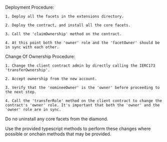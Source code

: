 

Deployment Procedure:

    1. Deploy all the facets in the extensions directory.

    2. Deploy the contract, and install all the core facets.

    3. Call the 'claimOwnership' method on the contract.

    4. At this point both the 'owner' role and the 'facetOwner' should be in sync with each other.

Change Of Ownership Procedure:

    1. Change the client contract admin by directly calling the IERC173 'transferOwnership'.

    2. Accept ownership from the new account.

    3. Verify that the 'nomineeOwner' is the 'owner' before proceeding to the next step.

    4. Call the 'transferRole' method on the client contract to change the contract's 'owner' role. It's important that both the 'owner' and the 'owner' role are in sync.

Do no uninstall any core facets from the diamond.

Use the provided typescript methods to perform these changes where possible or onchain methods that may be provided.
